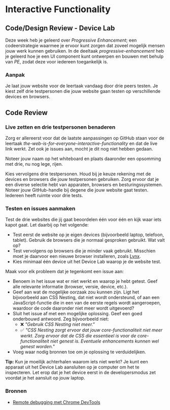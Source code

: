 # Interactive Functionality

## Code/Design Review - Device Lab

Deze week heb je geleerd over _Progressive Enhancement_; een codeerstrategie waarmee je ervoor kunt zorgen dat zoveel mogelijk mensen jouw werk kunnen gebruiken. 
In de deeltaak _progressive-enhancement_ heb je geleerd hoe je een UI component kunt ontwerpen en bouwen met behulp van _PE_, zodat deze voor iedereen toegankelijk is. 

### Aanpak

Je laat jouw website voor de leertaak vandaag door drie peers testen. Je kiest zelf drie testpersonen die jouw website gaan testen op verschillende devices en browsers.  

## Code Review  

### Live zetten en drie testpersonen benaderen  

Zorg er allereerst voor dat de laatste aanpassingen op GitHub staan voor de leertaak _the-web-is-for-everyone-interactive-functionality_ en dat de live link werkt. Zet ook je issues aan, mocht je dit nog niet hebben gedaan.  

Noteer jouw naam op het whiteboard en plaats daaronder een opsomming met drie, nu nog lege, rijen.  

Kies vervolgens drie testpersonen. Houd bij je keuze rekening met de devices en browsers die jouw testpersonen gebruiken. Zorg ervoor dat je een diverse selectie hebt van apparaten, browsers en besturingssystemen. Noteer jouw GitHub-handle bij degene die jouw website gaat testen. Iedereen heeft ruimte voor drie tests.  

### Testen en issues aanmaken  

Test de drie websites die jij gaat beoordelen één voor één en kijk waar iets kapot gaat. Let daarbij op het volgende:  

- Test eerst de website op je eigen devices (bijvoorbeeld laptop, telefoon, tablet). Gebruik de browsers die je normaal gesproken gebruikt. Wat valt op?  
- Test vervolgens op browsers die je minder vaak gebruikt. Misschien moet je daarvoor een nieuwe browser installeren, zoals [Lynx](https://lynx.browser.org/).  
- Kies minimaal één device uit het Device Lab waarop je de website test.  

Maak voor elk probleem dat je tegenkomt een issue aan:  

- Benoem in het issue wat er niet werkt en waarop je hebt getest. Geef alle relevante informatie (browser, versie, device, etc.).  
- Geef aan wat de mogelijke oorzaak zou kunnen zijn. Ligt het bijvoorbeeld aan CSS Nesting, dat niet wordt ondersteund, of aan een JavaScript-functie die in een van de eerste regels wordt aangeroepen, waardoor de code daaronder niet meer wordt uitgevoerd?  
- Sluit het issue af met een mogelijke oplossing. Geef een goed onderbouwd antwoord. Zeg bijvoorbeeld niet:  
  - ❌ *"Gebruik CSS Nesting niet meer."*  
  - ✅ *"CSS Nesting zorgt ervoor dat jouw core-functionaliteit niet meer werkt. Zorg ervoor dat de CSS die essentieel is voor de core-functionaliteit niet genest is. Eventuele enhancements kunnen wel genest worden."*  
- Voeg waar nodig bronnen toe om je oplossing te verduidelijken.  

**Tip:** Kun je moeilijk achterhalen waarom iets niet werkt? Je kunt een apparaat uit het Device Lab aansluiten op je computer om het te inspecteren. Let erop dat je het device eerst in de developersmodus zet voordat je het aansluit op jouw laptop.

### Bronnen  
- [Remote debugging met Chrome DevTools](https://developer.chrome.com/docs/devtools/remote-debugging?hl=nl)
